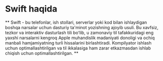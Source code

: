 # Swift haqida

** Swift - bu telefonlar, ish stollari, serverlar yoki kod bilan ishlaydigan boshqa narsalar uchun dasturiy ta'minot yozishning ajoyib usuli. Bu xavfsiz, tezkor va interaktiv dasturlash tili boʻlib, u zamonaviy til tafakkuridagi eng yaxshi narsalarni kengroq Apple muhandislik madaniyati donoligi va ochiq manbali hamjamiyatning turli hissalarini birlashtiradi. Kompilyator ishlash uchun optimallashtirilgan va til ikkalasiga ham zarar etkazmasdan ishlab chiqish uchun optimallashtirilgan. **

